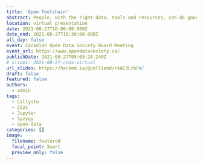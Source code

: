```yaml
---
title: 'Open Toolchain'
abstract: People, with the right data, tools and resources, can do good things by working together.
location: virtual presentation
date: 2021-08-27T10:00:00.000Z
date_end: 2021-08-27T10:30:00.000Z
all_day: false
event: Canadian Open Data Society Board Meeting
event_url: https://www.opendatasociety.ca/
publishDate: 2021-08-27T05:03:28.240Z
# slides: 2021-08-27-cods-virtual
url_slides: https://hackmd.io/@colliand/rkAC3LrbF#/
draft: false
featured: false
authors:
  - admin
tags:
  - Callysto
  - 2i2c
  - Jupyter
  - Syzygy
  - open-data
categories: []
image:
  filename: featured
  focal_point: Smart
  preview_only: false
---
```

